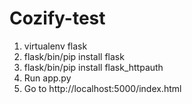 # Cozify-test
 1. virtualenv flask
 2. flask/bin/pip install flask
 3. flask/bin/pip install flask_httpauth
 4. Run app.py
 5. Go to http://localhost:5000/index.html
